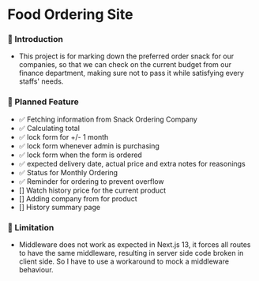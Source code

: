 # Food Ordering Site

### 🏁 Introduction

-   This project is for marking down the preferred order snack for our companies, so that we can check on the current budget from our finance department, making sure not to pass it while satisfying every staffs' needs.

### 🧳 Planned Feature

-   ✅ Fetching information from Snack Ordering Company
-   ✅ Calculating total
-   ✅ lock form for +/- 1 month
-   ✅ lock form whenever admin is purchasing
-   ✅ lock form when the form is ordered
-   ✅ expected delivery date, actual price and extra notes for reasonings
-   ✅ Status for Monthly Ordering
-   ✅ Reminder for ordering to prevent overflow
-   [] Watch history price for the current product
-   [] Adding company from for product
-   [] History summary page

### 🐜 Limitation

-   Middleware does not work as expected in Next.js 13, it forces all routes to have the same middleware, resulting in server side code broken in client side. So I have to use a workaround to mock a middleware behaviour.

